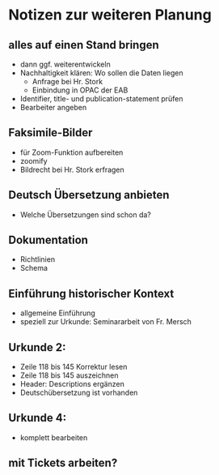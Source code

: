 # Notizen zur weiteren Planung

## alles auf einen Stand bringen
* dann ggf. weiterentwickeln
* Nachhaltigkeit klären: Wo sollen die Daten liegen
    * Anfrage bei Hr. Stork
    * Einbindung in OPAC der EAB
* Identifier, title- und publication-statement prüfen
* Bearbeiter angeben

## Faksimile-Bilder
* für Zoom-Funktion aufbereiten
* zoomify
* Bildrecht bei Hr. Stork erfragen

## Deutsch Übersetzung anbieten
* Welche Übersetzungen sind schon da?

## Dokumentation
* Richtlinien
* Schema

## Einführung historischer Kontext
* allgemeine Einführung
* speziell zur Urkunde: Seminararbeit von Fr. Mersch

## Urkunde 2: 
* Zeile 118 bis 145 Korrektur lesen
* Zeile 118 bis 145 auszeichnen
* Header: Descriptions ergänzen
* Deutschübersetzung ist vorhanden

## Urkunde 4:
* komplett bearbeiten

## mit Tickets arbeiten?